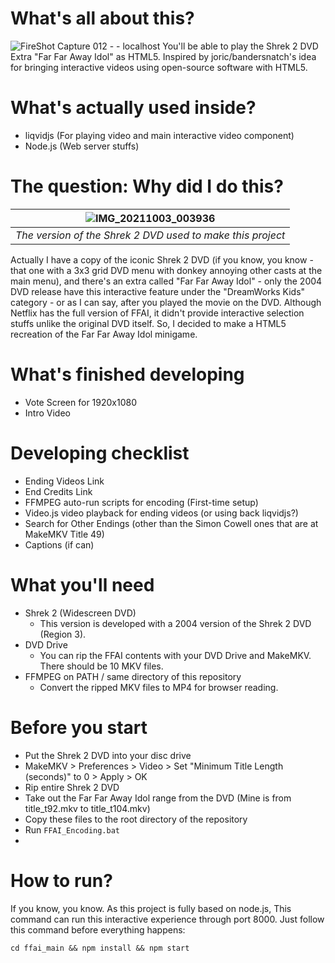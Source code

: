# What's all about this?
![FireShot Capture 012 -  - localhost](https://user-images.githubusercontent.com/37889443/135724119-5a257b06-19fb-45ac-94af-71134755f2f7.png)
You'll be able to play the Shrek 2 DVD Extra "Far Far Away Idol" as HTML5. Inspired by joric/bandersnatch's idea for bringing interactive videos using open-source software with HTML5.

# What's actually used inside?
 - liqvidjs (For playing video and main interactive video component)
 - Node.js (Web server stuffs)

# The question: Why did I do this?
|![IMG_20211003_003936](https://user-images.githubusercontent.com/37889443/135725278-d24d791b-e15c-473a-934f-efd2e89fa898.jpg)|
|:--:| 
| *The version of the Shrek 2 DVD used to make this project* |  

Actually I have a copy of the iconic Shrek 2 DVD (if you know, you know - that one with a 3x3 grid DVD menu with donkey annoying other casts at the main menu), and there's an extra called "Far Far Away Idol" - only the 2004 DVD release have this interactive feature under the "DreamWorks Kids" category - or as I can say, after you played the movie on the DVD. Although Netflix has the full version of FFAI, it didn't provide interactive selection stuffs unlike the original DVD itself. So, I decided to make a HTML5 recreation of the Far Far Away Idol minigame.

# What's finished developing
 - Vote Screen for 1920x1080
 - Intro Video

# Developing checklist
 - Ending Videos Link
 - End Credits Link
 - FFMPEG auto-run scripts for encoding (First-time setup)
 - Video.js video playback for ending videos (or using back liqvidjs?)
 - Search for Other Endings (other than the Simon Cowell ones that are at MakeMKV Title 49)
 - Captions (if can)

# What you'll need
 - Shrek 2 (Widescreen DVD)
   - This version is developed with a 2004 version of the Shrek 2 DVD (Region 3). 
 - DVD Drive
   - You can rip the FFAI contents with your DVD Drive and MakeMKV. There should be 10 MKV files.
 - FFMPEG on PATH / same directory of this repository
   - Convert the ripped MKV files to MP4 for browser reading.

# Before you start
 - Put the Shrek 2 DVD into your disc drive
 - MakeMKV > Preferences > Video > Set "Minimum Title Length (seconds)" to 0 > Apply > OK
 - Rip entire Shrek 2 DVD
 - Take out the Far Far Away Idol range from the DVD (Mine is from title_t92.mkv to title_t104.mkv)
 - Copy these files to the root directory of the repository
 - Run `FFAI_Encoding.bat`
 - 
# How to run?
If you know, you know. As this project is fully based on node.js, This command can run this interactive experience through port 8000. Just follow this command before everything happens:
```batch
cd ffai_main && npm install && npm start
```
